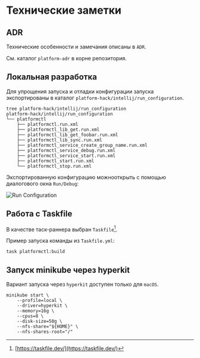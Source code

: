 # Технические заметки

## ADR

Технические особенности и замечания описаны в `ADR`.

См. каталог `platform-adr` в корне репозитория.

## Локальная разработка

Для упрощения запуска и отладки конфигурации запуска экспортированы в
каталог `platform-hack/intellij/run_configuration`.

```shell
tree platform-hack/intellij/run_configuration
platform-hack/intellij/run_configuration
└── platformctl
    ├── platformctl.run.xml
    ├── platformctl_lib_get.run.xml
    ├── platformctl_lib_get_foobar.run.xml
    ├── platformctl_lib_sync.run.xml
    ├── platformctl_service_create_group_name.run.xml
    ├── platformctl_service_debug.run.xml
    ├── platformctl_service_start.run.xml
    ├── platformctl_start.run.xml
    └── platformctl_stop.run.xml
```

Экспортированную конфигурацию можнооткрыть с помощью диалогового
окна `Run/Debug`:

![Run Configuration](/assets/exported_run_configuration.png)

## Работа с Taskfile

В качестве таск-раннера выбран `Taskfile`[^taskfile].

Пример запуска команды из `Taskfile.yml`:

```shell
task platformctl:build
```

## Запуск minikube через hyperkit

Вариант запуска через `hyperkit` доступен только для `macOS`.

```shell
minikube start \
    --profile=local \
    --driver=hyperkit \
    --memory=16g \
    --cpus=8 \
    --disk-size=50g \
    --nfs-share="${HOME}" \
    --nfs-shares-root="/"
```

[^taskfile]: [https://taskfile.dev/](https://taskfile.dev/)
